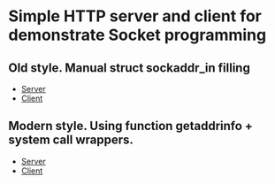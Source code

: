 # Simple HTTP server and client for demonstrate Socket programming

## Old style. Manual struct sockaddr_in filling

- [Server](https://github.com/dosart/Simple_HTTP_server_and_client/blob/main/src/v1/http_server.c)
- [Client](https://github.com/dosart/Simple_HTTP_server_and_client/blob/main/src/v1/http_client.c)

## Modern style. Using function getaddrinfo + system call wrappers.

- [Server](https://github.com/dosart/Simple_HTTP_server_and_client/blob/main/src/v2/server.c)
- [Client](https://github.com/dosart/Simple_HTTP_server_and_client/blob/main/src/v2/client.c)
